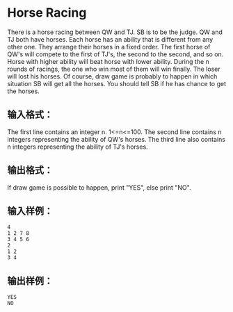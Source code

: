 #   **Horse Racing**  
There is a horse racing between QW and TJ. SB is to be the judge. QW and TJ both have horses. Each horse has an ability that is different from any other one. They arrange their horses in a fixed order. The first horse of QW's will compete to the first of TJ's, the second to the second, and so on. Horse with higher ability will beat horse with lower ability. During the n rounds of racings, the one who win most of them will win finally. The loser will lost his horses. Of course, draw game is probably to happen in which situation SB will get all the horses. You should tell SB if he has chance to get the horses. 

## 输入格式：

  The first line contains an integer n. 1<=n<=100.
  The second line contains n integers representing the ability of QW's horses.
  The third line also contains n integers representing the ability of TJ's horses. 

## 输出格式：

If draw game is possible to happen, print "YES", else print "NO". 
## 输入样例：

```
4
1 2 7 8
3 4 5 6
2
1 2
3 4
```
## 输出样例：

```
YES
NO
```
